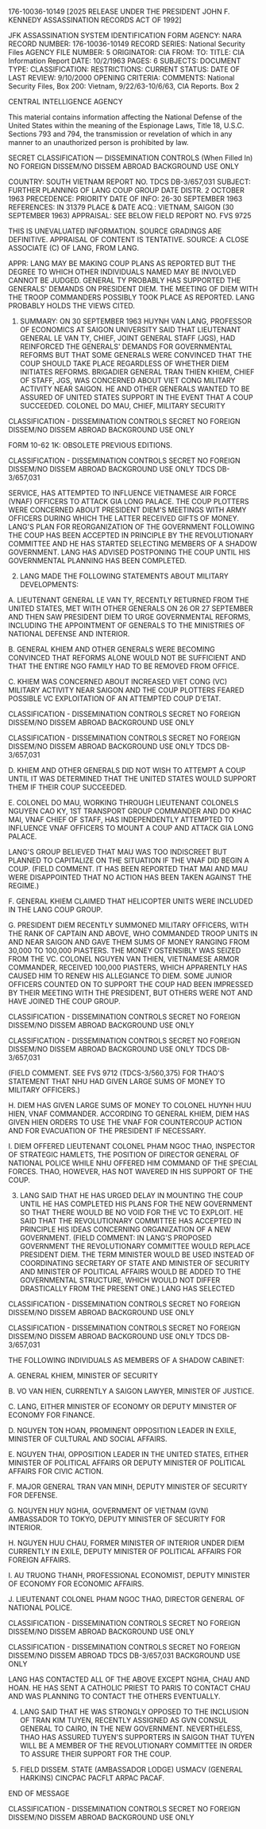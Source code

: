 176-10036-10149 [2025 RELEASE UNDER THE PRESIDENT JOHN F. KENNEDY ASSASSINATION RECORDS ACT OF 1992]

JFK ASSASSINATION SYSTEM
IDENTIFICATION FORM
AGENCY: NARA
RECORD NUMBER: 176-10036-10149
RECORD SERIES: National Security Files
AGENCY FILE NUMBER: 5
ORIGINATOR: CIA
FROM:
TO:
TITLE: CIA Information Report
DATE: 10/2/1963
PAGES: 6
SUBJECTS:
DOCUMENT TYPE:
CLASSIFICATION:
RESTRICTIONS:
CURRENT STATUS:
DATE OF LAST REVIEW: 9/10/2000
OPENING CRITERIA:
COMMENTS: National Security Files, Box 200: Vietnam, 9/22/63-10/6/63, CIA Reports. Box 2

CENTRAL INTELLIGENCE AGENCY

This material contains information affecting the National Defense of the United States within the meaning of the Espionage Laws, Title 18, U.S.C. Sections 793 and 794, the transmission or revelation of which in any manner to an unauthorized person is prohibited by law.

SECRET
CLASSIFICATION — DISSEMINATION CONTROLS
(When Filled In) NO FOREIGN DISSEM/NO DISSEM ABROAD BACKGROUND USE ONLY

COUNTRY: SOUTH VIETNAM
REPORT NO. TDCS DB-3/657,031
SUBJECT: FURTHER PLANNING OF LANG COUP GROUP
DATE DISTR. 2 OCTOBER 1963
PRECEDENCE: PRIORITY
DATE OF INFO: 26-30 SEPTEMBER 1963
REFERENCES: IN 31379
PLACE & DATE ACQ.: VIETNAM, SAIGON (30 SEPTEMBER 1963)
APPRAISAL: SEE BELOW
FIELD REPORT NO. FVS 9725

THIS IS UNEVALUATED INFORMATION. SOURCE GRADINGS ARE DEFINITIVE. APPRAISAL OF CONTENT IS TENTATIVE.
SOURCE: A CLOSE ASSOCIATE (C) OF LANG, FROM LANG.

APPR: LANG MAY BE MAKING COUP PLANS AS REPORTED BUT THE DEGREE TO WHICH OTHER INDIVIDUALS NAMED MAY BE INVOLVED CANNOT BE JUDGED. GENERAL TY PROBABLY HAS SUPPORTED THE GENERALS' DEMANDS ON PRESIDENT DIEM. THE MEETING OF DIEM WITH THE TROOP COMMANDERS POSSIBLY TOOK PLACE AS REPORTED. LANG PROBABLY HOLDS THE VIEWS CITED.

1.  SUMMARY: ON 30 SEPTEMBER 1963 HUYNH VAN LANG, PROFESSOR OF ECONOMICS AT SAIGON UNIVERSITY SAID THAT LIEUTENANT GENERAL LE VAN TY, CHIEF, JOINT GENERAL STAFF (JGS), HAD REINFORCED THE GENERALS' DEMANDS FOR GOVERNMENTAL REFORMS BUT THAT SOME GENERALS WERE CONVINCED THAT THE COUP SHOULD TAKE PLACE REGARDLESS OF WHETHER DIEM INITIATES REFORMS. BRIGADIER GENERAL TRAN THIEN KHIEM, CHIEF OF STAFF, JGS, WAS CONCERNED ABOUT VIET CONG MILITARY ACTIVITY NEAR SAIGON. HE AND OTHER GENERALS WANTED TO BE ASSURED OF UNITED STATES SUPPORT IN THE EVENT THAT A COUP SUCCEEDED. COLONEL DO MAU, CHIEF, MILITARY SECURITY

CLASSIFICATION - DISSEMINATION CONTROLS
SECRET NO FOREIGN DISSEM/NO DISSEM ABROAD BACKGROUND USE ONLY

FORM 10-62 1K: OBSOLETE PREVIOUS EDITIONS.

CLASSIFICATION - DISSEMINATION CONTROLS
SECRET NO FOREIGN DISSEM/NO DISSEM ABROAD BACKGROUND USE ONLY
TDCS DB-3/657,031

SERVICE, HAS ATTEMPTED TO INFLUENCE VIETNAMESE AIR FORCE (VNAF) OFFICERS TO ATTACK GIA LONG PALACE. THE COUP PLOTTERS WERE CONCERNED ABOUT PRESIDENT DIEM'S MEETINGS WITH ARMY OFFICERS DURING WHICH THE LATTER RECEIVED GIFTS OF MONEY. LANG'S PLAN FOR REORGANIZATION OF THE GOVERNMENT FOLLOWING THE COUP HAS BEEN ACCEPTED IN PRINCIPLE BY THE REVOLUTIONARY COMMITTEE AND HE HAS STARTED SELECTING MEMBERS OF A SHADOW GOVERNMENT. LANG HAS ADVISED POSTPONING THE COUP UNTIL HIS GOVERNMENTAL PLANNING HAS BEEN COMPLETED.

2.  LANG MADE THE FOLLOWING STATEMENTS ABOUT MILITARY DEVELOPMENTS:

A. LIEUTENANT GENERAL LE VAN TY, RECENTLY RETURNED FROM THE UNITED STATES, MET WITH OTHER GENERALS ON 26 OR 27 SEPTEMBER AND THEN SAW PRESIDENT DIEM TO URGE GOVERNMENTAL REFORMS, INCLUDING THE APPOINTMENT OF GENERALS TO THE MINISTRIES OF NATIONAL DEFENSE AND INTERIOR.

B. GENERAL KHIEM AND OTHER GENERALS WERE BECOMING CONVINCED THAT REFORMS ALONE WOULD NOT BE SUFFICIENT AND THAT THE ENTIRE NGO FAMILY HAD TO BE REMOVED FROM OFFICE.

C. KHIEM WAS CONCERNED ABOUT INCREASED VIET CONG (VC) MILITARY ACTIVITY NEAR SAIGON AND THE COUP PLOTTERS FEARED POSSIBLE VC EXPLOITATION OF AN ATTEMPTED COUP D'ETAT.

CLASSIFICATION - DISSEMINATION CONTROLS
SECRET NO FOREIGN DISSEM/NO DISSEM ABROAD BACKGROUND USE ONLY

CLASSIFICATION - DISSEMINATION CONTROLS
SECRET NO FOREIGN DISSEM/NO DISSEM ABROAD BACKGROUND USE ONLY
TDCS DB-3/657,031

D. KHIEM AND OTHER GENERALS DID NOT WISH TO ATTEMPT A COUP UNTIL IT WAS DETERMINED THAT THE UNITED STATES WOULD SUPPORT THEM IF THEIR COUP SUCCEEDED.

E. COLONEL DO MAU, WORKING THROUGH LIEUTENANT COLONELS NGUYEN CAO KY, 1ST TRANSPORT GROUP COMMANDER AND DO KHAC MAI, VNAF CHIEF OF STAFF, HAS INDEPENDENTLY ATTEMPTED TO INFLUENCE VNAF OFFICERS TO MOUNT A COUP AND ATTACK GIA LONG PALACE.

LANG'S GROUP BELIEVED THAT MAU WAS TOO INDISCREET BUT PLANNED TO CAPITALIZE ON THE SITUATION IF THE VNAF DID BEGIN A COUP. (FIELD COMMENT. IT HAS BEEN REPORTED THAT MAI AND MAU WERE DISAPPOINTED THAT NO ACTION HAS BEEN TAKEN AGAINST THE REGIME.)

F. GENERAL KHIEM CLAIMED THAT HELICOPTER UNITS WERE INCLUDED IN THE LANG COUP GROUP.

G. PRESIDENT DIEM RECENTLY SUMMONED MILITARY OFFICERS, WITH THE RANK OF CAPTAIN AND ABOVE, WHO COMMANDED TROOP UNITS IN AND NEAR SAIGON AND GAVE THEM SUMS OF MONEY RANGING FROM 30,000 TO 100,000 PIASTERS. THE MONEY OSTENSIBLY WAS SEIZED FROM THE VC. COLONEL NGUYEN VAN THIEN, VIETNAMESE ARMOR COMMANDER, RECEIVED 100,000 PIASTERS, WHICH APPARENTLY HAS CAUSED HIM TO RENEW HIS ALLEGIANCE TO DIEM. SOME JUNIOR OFFICERS COUNTED ON TO SUPPORT THE COUP HAD BEEN IMPRESSED BY THEIR MEETING WITH THE PRESIDENT, BUT OTHERS WERE NOT AND HAVE JOINED THE COUP GROUP.

CLASSIFICATION - DISSEMINATION CONTROLS
SECRET NO FOREIGN DISSEM/NO DISSEM ABROAD BACKGROUND USE ONLY

CLASSIFICATION - DISSEMINATION CONTROLS
SECRET NO FOREIGN DISSEM/NO DISSEM ABROAD BACKGROUND USE ONLY
TDCS DB-3/657,031

(FIELD COMMENT. SEE FVS 9712 (TDCS-3/560,375) FOR THAO'S STATEMENT THAT NHU HAD GIVEN LARGE SUMS OF MONEY TO MILITARY OFFICERS.)

H. DIEM HAS GIVEN LARGE SUMS OF MONEY TO COLONEL HUYNH HUU HIEN, VNAF COMMANDER. ACCORDING TO GENERAL KHIEM, DIEM HAS GIVEN HIEN ORDERS TO USE THE VNAF FOR COUNTERCOUP ACTION AND FOR EVACUATION OF THE PRESIDENT IF NECESSARY.

I. DIEM OFFERED LIEUTENANT COLONEL PHAM NGOC THAO, INSPECTOR OF STRATEGIC HAMLETS, THE POSITION OF DIRECTOR GENERAL OF NATIONAL POLICE WHILE NHU OFFERED HIM COMMAND OF THE SPECIAL FORCES. THAO, HOWEVER, HAS NOT WAVERED IN HIS SUPPORT OF THE COUP.

3.  LANG SAID THAT HE HAS URGED DELAY IN MOUNTING THE COUP UNTIL HE HAS COMPLETED HIS PLANS FOR THE NEW GOVERNMENT SO THAT THERE WOULD BE NO VOID FOR THE VC TO EXPLOIT. HE SAID THAT THE REVOLUTIONARY COMMITTEE HAS ACCEPTED IN PRINCIPLE HIS IDEAS CONCERNING ORGANIZATION OF A NEW GOVERNMENT. (FIELD COMMENT: IN LANG'S PROPOSED GOVERNMENT THE REVOLUTIONARY COMMITTEE WOULD REPLACE PRESIDENT DIEM. THE TERM MINISTER WOULD BE USED INSTEAD OF COORDINATING SECRETARY OF STATE AND MINISTER OF SECURITY AND MINISTER OF POLITICAL AFFAIRS WOULD BE ADDED TO THE GOVERNMENTAL STRUCTURE, WHICH WOULD NOT DIFFER DRASTICALLY FROM THE PRESENT ONE.) LANG HAS SELECTED

CLASSIFICATION - DISSEMINATION CONTROLS
SECRET NO FOREIGN DISSEM/NO DISSEM ABROAD BACKGROUND USE ONLY

CLASSIFICATION - DISSEMINATION CONTROLS
SECRET NO FOREIGN DISSEM/NO DISSEM ABROAD BACKGROUND USE ONLY
TDCS DB-3/657,031

THE FOLLOWING INDIVIDUALS AS MEMBERS OF A SHADOW CABINET:

A. GENERAL KHIEM, MINISTER OF SECURITY

B. VO VAN HIEN, CURRENTLY A SAIGON LAWYER, MINISTER OF JUSTICE.

C. LANG, EITHER MINISTER OF ECONOMY OR DEPUTY MINISTER OF ECONOMY FOR FINANCE.

D. NGUYEN TON HOAN, PROMINENT OPPOSITION LEADER IN EXILE, MINISTER OF CULTURAL AND SOCIAL AFFAIRS.

E. NGUYEN THAI, OPPOSITION LEADER IN THE UNITED STATES, EITHER MINISTER OF POLITICAL AFFAIRS OR DEPUTY MINISTER OF POLITICAL AFFAIRS FOR CIVIC ACTION.

F. MAJOR GENERAL TRAN VAN MINH, DEPUTY MINISTER OF SECURITY FOR DEFENSE.

G. NGUYEN HUY NGHIA, GOVERNMENT OF VIETNAM (GVN) AMBASSADOR TO TOKYO, DEPUTY MINISTER OF SECURITY FOR INTERIOR.

H. NGUYEN HUU CHAU, FORMER MINISTER OF INTERIOR UNDER DIEM CURRENTLY IN EXILE, DEPUTY MINISTER OF POLITICAL AFFAIRS FOR FOREIGN AFFAIRS.

I. AU TRUONG THANH, PROFESSIONAL ECONOMIST, DEPUTY MINISTER OF ECONOMY FOR ECONOMIC AFFAIRS.

J. LIEUTENANT COLONEL PHAM NGOC THAO, DIRECTOR GENERAL OF NATIONAL POLICE.

CLASSIFICATION - DISSEMINATION CONTROLS
SECRET NO FOREIGN DISSEM/NO DISSEM ABROAD BACKGROUND USE ONLY

CLASSIFICATION - DISSEMINATION CONTROLS
SECRET NO FOREIGN DISSEM/NO DISSEM ABROAD
TDCS DB-3/657,031
BACKGROUND USE ONLY

LANG HAS CONTACTED ALL OF THE ABOVE EXCEPT NGHIA, CHAU AND HOAN. HE HAS SENT A CATHOLIC PRIEST TO PARIS TO CONTACT CHAU AND WAS PLANNING TO CONTACT THE OTHERS EVENTUALLY.

4.  LANG SAID THAT HE WAS STRONGLY OPPOSED TO THE INCLUSION OF TRAN KIM TUYEN, RECENTLY ASSIGNED AS GVN CONSUL GENERAL TO CAIRO, IN THE NEW GOVERNMENT. NEVERTHELESS, THAO HAS ASSURED TUYEN'S SUPPORTERS IN SAIGON THAT TUYEN WILL BE A MEMBER OF THE REVOLUTIONARY COMMITTEE IN ORDER TO ASSURE THEIR SUPPORT FOR THE COUP.

5.  FIELD DISSEM. STATE (AMBASSADOR LODGE) USMACV (GENERAL HARKINS) CINCPAC PACFLT ARPAC PACAF.

END OF MESSAGE

CLASSIFICATION - DISSEMINATION CONTROLS
SECRET NO FOREIGN DISSEM/NO DISSEM ABROAD BACKGROUND USE ONLY
